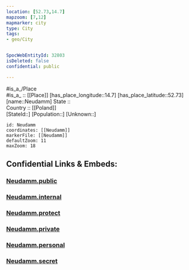 ```yaml
---
location: [52.73,14.7] 
mapzoom: [7,12] 
mapmarker: city 
type: City
tags:
- geo/City


SpocWebEntityId: 32803
isDeleted: false
confidential: public

---
```

#is_a_/Place  
#is_a_ :: [[Place]] 
[has_place_longitude::14.7] 
[has_place_latitude::52.73] 
[name::Neudamm] 
State ::  
Country :: [[Poland]]  
[StateId::] 
[Population::] 
[Unknown::] 


```leaflet
id: Neudamm
coordinates: [[Neudamm]] 
markerFile: [[Neudamm]] 
defaultZoom: 11 
maxZoom: 18
```


## Confidential Links & Embeds: 

### [Neudamm.public](/_public/\Earth\Continent\Europe\Europe~East\Poland\Provinces~Poland\West_Pomeranian\CityNeudamm.public.md) 

### [Neudamm.internal](/_internal/\Earth\Continent\Europe\Europe~East\Poland\Provinces~Poland\West_Pomeranian\CityNeudamm.internal.md) 

### [Neudamm.protect](/_protect/\Earth\Continent\Europe\Europe~East\Poland\Provinces~Poland\West_Pomeranian\CityNeudamm.protect.md) 

### [Neudamm.private](/_private/\Earth\Continent\Europe\Europe~East\Poland\Provinces~Poland\West_Pomeranian\CityNeudamm.private.md) 

### [Neudamm.personal](/_personal/\Earth\Continent\Europe\Europe~East\Poland\Provinces~Poland\West_Pomeranian\CityNeudamm.personal.md) 

### [Neudamm.secret](/_secret/\Earth\Continent\Europe\Europe~East\Poland\Provinces~Poland\West_Pomeranian\CityNeudamm.secret.md)

